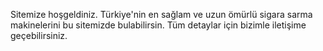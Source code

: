 Sitemize hoşgeldiniz. Türkiye'nin en sağlam ve uzun ömürlü sigara sarma makinelerini bu sitemizde bulabilirsin. Tüm detaylar için bizimle iletişime geçebilirsiniz.
